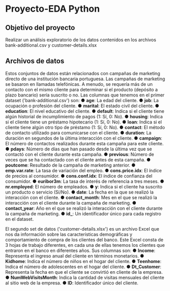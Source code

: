 # Proyecto-EDA Python
## Objetivo del proyecto
Realizar un análisis exploratorio de los datos contenidos en los archivos bank-additional.csv y customer-details.xlsx

## Archivos de datos
Estos conjuntos de datos están relacionados con campañas de marketing directo de una institución bancaria portuguesa. Las campañas de marketing se basaron en llamadas telefónicas. A menudo, se requería más de un contacto con el mismo cliente para determinar si el producto (depósito a plazo bancario) sería suscrito o no. Las columnas que tenemos en el primer dataset ('bank-additional.csv') son:
●	**age**: La edad del cliente.
●	**job**: La ocupación o profesión del cliente.
●	**marital**: El estado civil del cliente.
●	**education**: El nivel educativo del cliente.
●	**default**: Indica si el cliente tiene algún historial de incumplimiento de pagos (1: Sí, 0: No).
●	**housing**: Indica si el cliente tiene un préstamo hipotecario (1: Sí, 0: No).
●	**loan**: Indica si el cliente tiene algún otro tipo de préstamo (1: Sí, 0: No).
●	**contact**: El método de contacto utilizado para comunicarse con el cliente.
●	**duration**: La duración en segundos de la última interacción con el cliente.
●	**campaign**: El número de contactos realizados durante esta campaña para este cliente.
●	**pdays**: Número de días que han pasado desde la última vez que se contactó con el cliente durante esta campaña.
●	**previous**: Número de veces que se ha contactado con el cliente antes de esta campaña.
●	**poutcome**: Resultado de la campaña de marketing anterior.
●	**emp.var.rate**: La tasa de variación del empleo.
●	**cons.price.idx**: El índice de precios al consumidor.
●	**cons.conf.idx**: El índice de confianza del consumidor.
●	**euribor3m**: La tasa de interés de referencia a tres meses.
●	**nr.employed**: El número de empleados.
●	**y**: Indica si el cliente ha suscrito un producto o servicio (Sí/No).
●	**date**: La fecha en la que se realizó la interacción con el cliente.
●	**contact_month**: Mes en el que se realizó la interacción con el cliente durante la campaña de marketing.
●	**contact_year**: Año en el que se realizó la interacción con el cliente durante la campaña de marketing.
●	**id_**: Un identificador único para cada registro en el dataset.

El segundo set de datos ('customer-details.xlsx') es un archivo Excel que nos da información sobre las características demográficas y comportamiento de compra de los clientes del banco. Este Excel consta de 3 hojas de trabajo diferentes, en cada una de ellas tenemos los clientes que entraron en el banco en diferentes años. Sus columnas son:
●	**Income**: Representa el ingreso anual del cliente en términos monetarios.
●	**Kidhome**: Indica el número de niños en el hogar del cliente.
●	**Teenhome**: Indica el número de adolescentes en el hogar del cliente.
●	**Dt_Customer**: Representa la fecha en que el cliente se convirtió en cliente de la empresa.
●	**NumWebVisitsMonth**: Indica la cantidad de visitas mensuales del cliente al sitio web de la empresa.
●	**ID**: Identificador único del cliente.
